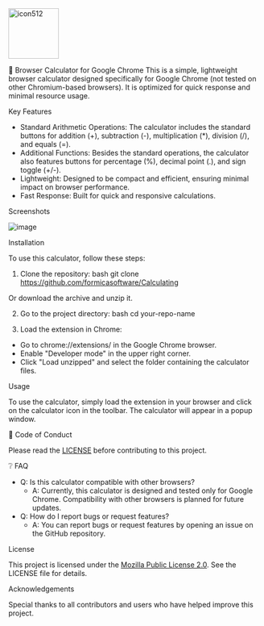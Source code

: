 <img src="https://github.com/user-attachments/assets/33018197-4863-496b-991e-92d04c5ce23a" alt="icon512" width="100" height="100">

🌟 Browser Calculator for Google Chrome
This is a simple, lightweight browser calculator designed specifically for Google Chrome (not tested on other Chromium-based browsers). It is optimized for quick response and minimal resource usage.

Key Features

- Standard Arithmetic Operations: The calculator includes the standard buttons for addition (+), subtraction (-), multiplication (*), division (/), and equals (=).
- Additional Functions: Besides the standard operations, the calculator also features buttons for percentage (%), decimal point (.), and sign toggle (+/-).
- Lightweight: Designed to be compact and efficient, ensuring minimal impact on browser performance.
- Fast Response: Built for quick and responsive calculations.

Screenshots

![image](https://github.com/user-attachments/assets/4cd32bd9-4f92-40ef-a248-6f83eb8da034)

Installation

To use this calculator, follow these steps:

1. Clone the repository:
bash
git clone https://github.com/formicasoftware/Calculating

Or download the archive and unzip it.

2. Go to the project directory:
bash
cd your-repo-name

3. Load the extension in Chrome:
- Go to chrome://extensions/ in the Google Chrome browser.
- Enable "Developer mode" in the upper right corner.
- Click "Load unzipped" and select the folder containing the calculator files.

Usage

To use the calculator, simply load the extension in your browser and click on the calculator icon in the toolbar. The calculator will appear in a popup window.

📜 Code of Conduct

Please read the [LICENSE](LICENSE.txt) before contributing to this project.

❔ FAQ

- Q: Is this calculator compatible with other browsers?
  - A: Currently, this calculator is designed and tested only for Google Chrome. Compatibility with other browsers is planned for future updates.
- Q: How do I report bugs or request features?
  - A: You can report bugs or request features by opening an issue on the GitHub repository.

License

This project is licensed under the [Mozilla Public License 2.0](LICENSE.txt). See the LICENSE file for details.

Acknowledgements

Special thanks to all contributors and users who have helped improve this project.

